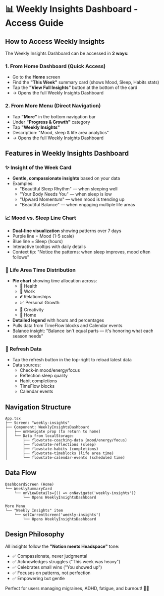 # 📊 Weekly Insights Dashboard - Access Guide

## How to Access Weekly Insights

The Weekly Insights Dashboard can be accessed in **2 ways**:

### 1. **From Home Dashboard** (Quick Access)
- Go to the **Home** screen
- Find the **"This Week"** summary card (shows Mood, Sleep, Habits stats)
- Tap the **"View Full Insights"** button at the bottom of the card
- → Opens the full Weekly Insights Dashboard

### 2. **From More Menu** (Direct Navigation)
- Tap **"More"** in the bottom navigation bar
- Under **"Progress & Growth"** category
- Tap **"Weekly Insights"**
- Description: "Mood, sleep & life area analytics"
- → Opens the full Weekly Insights Dashboard

## Features in Weekly Insights Dashboard

### ✨ Insight of the Week Card
- **Gentle, compassionate insights** based on your data
- Examples:
  - "Beautiful Sleep Rhythm" — when sleeping well
  - "Your Body Needs You" — when sleep is low
  - "Upward Momentum" — when mood is trending up
  - "Beautiful Balance" — when engaging multiple life areas

### 📈 Mood vs. Sleep Line Chart
- **Dual-line visualization** showing patterns over 7 days
- Purple line = Mood (1-5 scale)
- Blue line = Sleep (hours)
- Interactive tooltips with daily details
- Context tip: "Notice the patterns: when sleep improves, mood often follows"

### 🥧 Life Area Time Distribution
- **Pie chart** showing time allocation across:
  - 💜 Health
  - 💼 Work
  - 💕 Relationships
  - 📈 Personal Growth
  - 🎨 Creativity
  - 🏡 Home
- **Detailed legend** with hours and percentages
- Pulls data from TimeFlow blocks and Calendar events
- Balance insight: "Balance isn't equal parts — it's honoring what each season needs"

### 🔄 Refresh Data
- Tap the refresh button in the top-right to reload latest data
- Data sources:
  - Check-in mood/energy/focus
  - Reflection sleep quality
  - Habit completions
  - TimeFlow blocks
  - Calendar events

## Navigation Structure

```
App.tsx
├── Screen: "weekly-insights"
├── Component: WeeklyInsightsDashboard
│   ├── onNavigate prop (to return to home)
│   └── Data from localStorage:
│       ├── flowstate-coaching-data (mood/energy/focus)
│       ├── flowstate-reflections (sleep)
│       ├── flowstate-habits (completions)
│       ├── flowstate-timeblocks (life area time)
│       └── flowstate-calendar-events (scheduled time)
```

## Data Flow

```
DashboardScreen (Home)
└── WeeklySummaryCard
    └── onViewDetails={() => onNavigate('weekly-insights')}
        └── Opens WeeklyInsightsDashboard

More Menu
└── "Weekly Insights" item
    └── setCurrentScreen('weekly-insights')
        └── Opens WeeklyInsightsDashboard
```

## Design Philosophy

All insights follow the **"Notion meets Headspace"** tone:
- ✅ Compassionate, never judgmental
- ✅ Acknowledges struggles ("This week was heavy")
- ✅ Celebrates small wins ("You showed up")
- ✅ Focuses on patterns, not perfection
- ✅ Empowering but gentle

Perfect for users managing migraines, ADHD, fatigue, and burnout! 🌸💜
